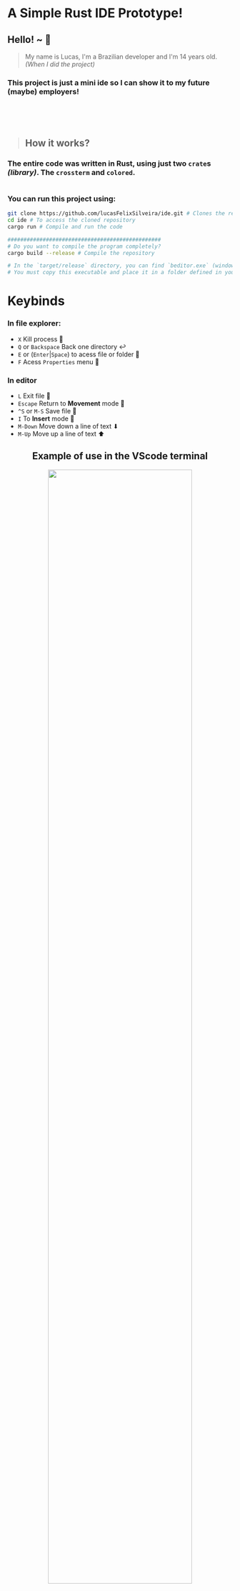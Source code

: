 # A Simple Rust IDE Prototype!

## Hello! ~ 👋
> My name is Lucas, I'm a Brazilian developer and I'm 14 years old. _(When I did the project)_

### This project is just a mini ide so I can show it to my future (maybe) employers!

##

<br>
<br>

> ## How it works?

### The entire code was written in Rust, using just two `crate`s ***(library)***. The `crossterm` and `colored`.

#

### You can run this project using:

```bash
git clone https://github.com/lucasFelixSilveira/ide.git # Clones the repository
cd ide # To access the cloned repository
cargo run # Compile and run the code

################################################
# Do you want to compile the program completely?
cargo build --release # Compile the repository

# In the `target/release` directory, you can find `beditor.exe` (windows) or `beditor` (Unix based systems).
# You must copy this executable and place it in a folder defined in your environment variables. (In the `path` field)
```

# Keybinds
### In file explorer:
- `X` Kill process 🚫
- `Q` or `Backspace` Back one directory ↩️
- `E` or (`Enter`|`Space`) to acess file or folder 🚪
- `F` Acess `Properties` menu 📓

### In editor
- `L` Exit file 🚪
- `Escape` Return to **Movement** mode 🦶
- `^S` or `M-S` Save file 📂
- `I` To **Insert** mode 📝
- `M-Down` Move down a line of text ⬇
- `M-Up` Move up a line of text ⬆

<div align="center">

## Example of use in the VScode terminal

<img src="https://imgur.com/npX5xyU.png" width="80%">
</div>

### This is one of my first public projects done in Rust. There will certainly be future changes.

### Thank you for your attention! I hope that you enjoyed. 
<div align="center">

# 💜
</div>

